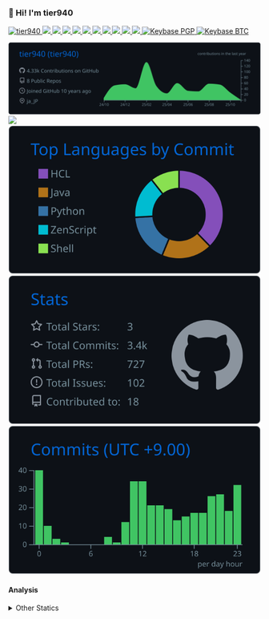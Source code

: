### 👋 Hi! I'm tier940

<p align="left"> 
  <a href="https://github.com/tier940/tier940/">
    <img src="https://komarev.com/ghpvc/?username=tier940" alt="tier940" />
  </a>
  <a href="http://twitter.com/tier940">
    <img height="20" src="https://img.shields.io/twitter/follow/tier940?label=Twitter&logo=twitter&style=flat" />
  </a>
  <a href="https://github.com/tier940">
    <img height="20" src="https://img.shields.io/github/followers/tier940?label=follow&logo=github&style=flat" />
  </a>
  <a href="https://www.reddit.com/user/tier940">
    <img height="20" src="https://img.shields.io/reddit/user-karma/combined/tier940?label=Reddit&logo=reddit&style=flat" />
  </a>
  <a href="https://stackoverflow.com/users/17317833/tier940">
    <img height="20" src="https://img.shields.io/stackexchange/stackoverflow/r/17317833?label=StackOverflow&logo=stack-overflow&style=flat" />
  </a>
  <a href="https://zenn.dev/tier940">
    <img height="20" src="https://zenn.badge.nikaera.com/s/tier940/likes" />
  </a>
  <a href="https://zenn.dev/tier940">
    <img height="20" src="https://zenn.badge.nikaera.com/s/tier940/followers" />
  </a>
  <a href="https://zenn.dev/tier940">
    <img height="20" src="https://zenn.badge.nikaera.com/s/tier940/articles" />
  </a>
  <a href="http://qiita.com/tier940">
    <img height="20" src="https://qiita-badge.apiapi.app/s/tier940/posts.svg" />
  </a>
  <a href="http://qiita.com/tier940">
    <img height="20" src="https://qiita-badge.apiapi.app/s/tier940/contributions.svg" />
  </a>
  <a href="https://github.com/tier940/tier940/">
    <img height="20" src="https://github.com/tier940/tier940/actions/workflows/main.yml/badge.svg" />
  </a>
  <a href="https://keybase.io/tier940">
    <img alt="Keybase PGP" src="https://img.shields.io/keybase/pgp/tier940">
  </a>
  <a href="https://keybase.io/tier940">
    <img alt="Keybase BTC" src="https://img.shields.io/keybase/btc/tier940">
  </a>
</p>

[![](https://raw.githubusercontent.com/tier940/tier940/main/profile-summary-card-output/github_dark/0-profile-details.svg)](https://github.com/vn7n24fzkq/github-profile-summary-cards)
[![](https://raw.githubusercontent.com/tier940/tier940/main/profile-summary-card-output/github_dark/1-repos-per-language.svg)](https://github.com/vn7n24fzkq/github-profile-summary-cards) [![](https://raw.githubusercontent.com/tier940/tier940/main/profile-summary-card-output/github_dark/2-most-commit-language.svg)](https://github.com/vn7n24fzkq/github-profile-summary-cards)
[![](https://raw.githubusercontent.com/tier940/tier940/main/profile-summary-card-output/github_dark/3-stats.svg)](https://github.com/vn7n24fzkq/github-profile-summary-cards) [![](https://raw.githubusercontent.com/tier940/tier940/main/profile-summary-card-output/github_dark/4-productive-time.svg)](https://github.com/vn7n24fzkq/github-profile-summary-cards)


#### Analysis
<!-- <img height="150" src="https://github.com/tier940/tier940/blob/master/images/stat.svg" alt="Alternative Text"/> -->

<details>
  <summary>Other Statics</summary>
  <!--START_SECTION:waka-->
![Code Time](http://img.shields.io/badge/Code%20Time-6%2C527%20hrs%2049%20mins-blue)

**🐱 My GitHub Data** 

> 📦 85.0 kB Used in GitHub's Storage 
 > 
> 💼 Opted to Hire
 > 
> 📜 14 Public Repositories 
 > 
> 🔑 9 Private Repositories 
 > 
**I'm an Early 🐤** 

```text
🌞 Morning                2786 commits        ████░░░░░░░░░░░░░░░░░░░░░   16.98 % 
🌆 Daytime                5906 commits        █████████░░░░░░░░░░░░░░░░   36.00 % 
🌃 Evening                5955 commits        █████████░░░░░░░░░░░░░░░░   36.30 % 
🌙 Night                  1757 commits        ███░░░░░░░░░░░░░░░░░░░░░░   10.71 % 
```
📅 **I'm Most Productive on Saturday** 

```text
Monday                   1799 commits        ███░░░░░░░░░░░░░░░░░░░░░░   10.97 % 
Tuesday                  2506 commits        ████░░░░░░░░░░░░░░░░░░░░░   15.28 % 
Wednesday                1938 commits        ███░░░░░░░░░░░░░░░░░░░░░░   11.81 % 
Thursday                 1659 commits        ███░░░░░░░░░░░░░░░░░░░░░░   10.11 % 
Friday                   2401 commits        ████░░░░░░░░░░░░░░░░░░░░░   14.64 % 
Saturday                 3154 commits        █████░░░░░░░░░░░░░░░░░░░░   19.23 % 
Sunday                   2947 commits        ████░░░░░░░░░░░░░░░░░░░░░   17.97 % 
```


📊 **This Week I Spent My Time On** 

```text
🕑︎ Time Zone: Asia/Tokyo

💬 Programming Languages: 
Other                    19 hrs 6 mins       ███████████████████░░░░░░   77.51 % 
Markdown                 4 hrs 10 mins       ████░░░░░░░░░░░░░░░░░░░░░   16.95 % 
Java                     23 mins             ░░░░░░░░░░░░░░░░░░░░░░░░░   01.60 % 
Docker                   21 mins             ░░░░░░░░░░░░░░░░░░░░░░░░░   01.46 % 
YAML                     13 mins             ░░░░░░░░░░░░░░░░░░░░░░░░░   00.89 % 

🔥 Editors: 
Chrome                   19 hrs 54 mins      ████████████████████░░░░░   80.76 % 
VS Code                  4 hrs 6 mins        ████░░░░░░░░░░░░░░░░░░░░░   16.67 % 
IntelliJ IDEA            38 mins             █░░░░░░░░░░░░░░░░░░░░░░░░   02.57 % 

💻 Operating System: 
Windows                  21 hrs 29 mins      ██████████████████████░░░   87.20 % 
Linux                    3 hrs 9 mins        ███░░░░░░░░░░░░░░░░░░░░░░   12.80 % 
```

**I Mostly Code in Java** 

```text
Java                     10 repos            █████████░░░░░░░░░░░░░░░░   35.71 % 
Shell                    3 repos             ███░░░░░░░░░░░░░░░░░░░░░░   10.71 % 
HCL                      3 repos             ███░░░░░░░░░░░░░░░░░░░░░░   10.71 % 
Python                   2 repos             ██░░░░░░░░░░░░░░░░░░░░░░░   07.14 % 
JavaScript               1 repo              █░░░░░░░░░░░░░░░░░░░░░░░░   03.57 % 
```



**Timeline**

![Lines of Code chart](https://raw.githubusercontent.com/tier940/tier940/main/assets/bar_graph.png)


 Last Updated on 19/10/2025 00:09:54 UTC
<!--END_SECTION:waka-->
</details>
